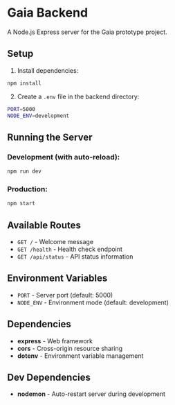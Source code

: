 # Gaia Backend

A Node.js Express server for the Gaia prototype project.

## Setup

1. Install dependencies:
```bash
npm install
```

2. Create a `.env` file in the backend directory:
```bash
PORT=5000
NODE_ENV=development
```

## Running the Server

### Development (with auto-reload):
```bash
npm run dev
```

### Production:
```bash
npm start
```

## Available Routes

- `GET /` - Welcome message
- `GET /health` - Health check endpoint
- `GET /api/status` - API status information

## Environment Variables

- `PORT` - Server port (default: 5000)
- `NODE_ENV` - Environment mode (default: development)

## Dependencies

- **express** - Web framework
- **cors** - Cross-origin resource sharing
- **dotenv** - Environment variable management

## Dev Dependencies

- **nodemon** - Auto-restart server during development
